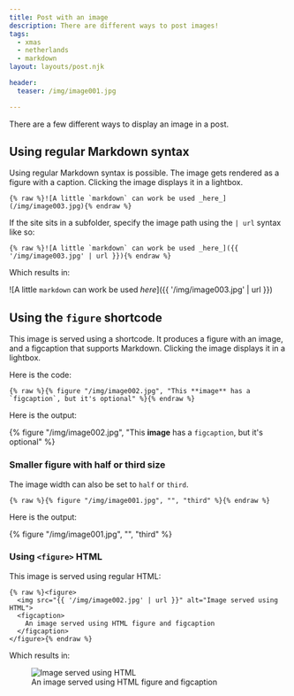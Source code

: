 ```yaml
---
title: Post with an image
description: There are different ways to post images!
tags:
  - xmas
  - netherlands
  - markdown
layout: layouts/post.njk

header:
  teaser: /img/image001.jpg

---
```


There are a few different ways to display an image in a post.



## Using regular Markdown syntax

Using regular Markdown syntax is possible. The image gets rendered as a figure with a caption. Clicking the image displays it in a lightbox.

```
{% raw %}![A little `markdown` can work be used _here_](/img/image003.jpg){% endraw %}
```

If the site sits in a subfolder, specify the image path using the `| url` syntax like so:

```
{% raw %}![A little `markdown` can work be used _here_]({{ '/img/image003.jpg' | url }}){% endraw %}
```

Which results in:

![A little `markdown` can work be used _here_]({{ '/img/image003.jpg' | url }})


## Using the `figure` shortcode

This image is served using a shortcode. It produces a figure with an image, and a figcaption that supports Markdown.  Clicking the image displays it in a lightbox.


Here is the code:

```
{% raw %}{% figure "/img/image002.jpg", "This **image** has a `figcaption`, but it's optional" %}{% endraw %}
```


Here is the output:

{% figure "/img/image002.jpg", "This **image** has a `figcaption`, but it's optional" %}


### Smaller figure with half or third size

The image width can also be set to `half` or `third`.

```
{% raw %}{% figure "/img/image001.jpg", "", "third" %}{% endraw %}
```

Here is the output:

{% figure "/img/image001.jpg", "", "third" %}




### Using `<figure>` HTML

This image is served using regular HTML:

```
{% raw %}<figure>
  <img src="{{ '/img/image002.jpg' | url }}" alt="Image served using HTML">
  <figcaption>
    An image served using HTML figure and figcaption
  </figcaption>
</figure>{% endraw %}
```

Which results in:


<figure>
  <img src="{{ '/img/image002.jpg' | url }}" alt="Image served using HTML">
  <figcaption>
    An image served using HTML figure and figcaption
  </figcaption>
</figure>
